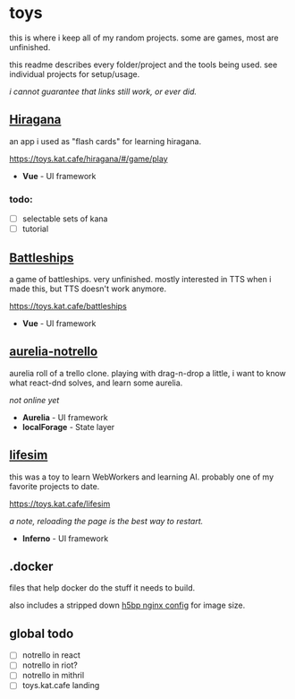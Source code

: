 # toys

this is where i keep all of my random projects. some are games, most are unfinished.

this readme describes every folder/project and the tools being used. see individual projects for setup/usage.

*i cannot guarantee that links still work, or ever did.*

## [Hiragana](https://github.com/kayteh/toys/tree/master/hiragana)

an app i used as "flash cards" for learning hiragana.

https://toys.kat.cafe/hiragana/#/game/play

- **Vue** - UI framework

### todo:

- [ ] selectable sets of kana
- [ ] tutorial

## [Battleships](https://github.com/kayteh/toys/tree/master/battleships)

a game of battleships. very unfinished. mostly interested in TTS when i made this, but TTS doesn't work anymore.

https://toys.kat.cafe/battleships

- **Vue** - UI framework

## [aurelia-notrello](https://github.com/kayteh/toys/tree/master/aurelia-notrello)

aurelia roll of a trello clone. playing with drag-n-drop a little, i want to know what react-dnd solves, and learn some aurelia.

*not online yet*

- **Aurelia** - UI framework
- **localForage** - State layer

## [lifesim](https://github.com/kayteh/toys/tree/master/lifesim)

this was a toy to learn WebWorkers and learning AI. probably one of my favorite projects to date.

https://toys.kat.cafe/lifesim

*a note, reloading the page is the best way to restart.*

- **Inferno** - UI framework

## .docker

files that help docker do the stuff it needs to build.

also includes a stripped down [h5bp nginx config](https://github.com/h5bp/server-configs-nginx) for image size.

## global todo

- [ ] notrello in react
- [ ] notrello in riot?
- [ ] notrello in mithril
- [ ] toys.kat.cafe landing